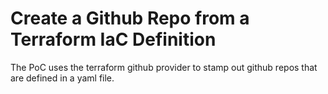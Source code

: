 # Create a Github Repo from a Terraform IaC Definition

The PoC uses the terraform github provider to stamp out github repos that are defined in a yaml file.
